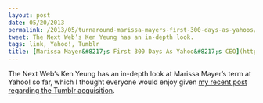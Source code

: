 ```yaml
---
layout: post
date: 05/20/2013
permalink: /2013/05/turnaround-marissa-mayers-first-300-days-as-yahoos/
tweet: The Next Web’s Ken Yeung has an in-depth look.
tags: link, Yahoo!, Tumblr
title: [Marissa Mayer&#8217;s First 300 Days As Yahoo&#8217;s CEO](http://thenextweb.com/insider/2013/05/19/turnaround-marissa-mayers-first-300-days-as-yahoos-ceo/)
---
```


<p>The Next Web&#8217;s Ken Yeung has an in-depth look at Marissa Mayer&#8217;s term at Yahoo! so far, which I thought everyone would enjoy given <a href="/2013/05/tumblr-as-a-blogging-platform">my recent post regarding the Tumblr acquisition</a>.</p>